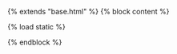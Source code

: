 {% extends "base.html" %}
{% block content %}


<!DOCTYPE html>
{% load static %}
<html lang="en">
<head>
    <meta charset="UTF-8">
    <meta name="viewport" content="width=device-width, initial-scale=1.0">
    <title>Document</title>
    <link rel="stylesheet" href="{% static "style.css" %}" type="text/css ">
</head>
<body  style="background-image: url('{% static 'img/qs.jpg' %}');">
 
</body>
</html>
{% endblock  %}

